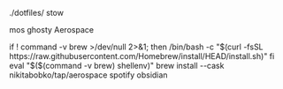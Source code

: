 ./dotfiles/
stow

mos
ghosty
Aerospace

if ! command -v brew >/dev/null 2>&1; then
  /bin/bash -c "$(curl -fsSL https://raw.githubusercontent.com/Homebrew/install/HEAD/install.sh)"
fi
eval "$($(command -v brew) shellenv)"
brew install --cask nikitabobko/tap/aerospace spotify obsidian

